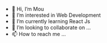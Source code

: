 - 👋 Hi, I’m Mou
- 👀 I’m interested in Web Development
- 🌱 I’m currently learning React Js
- 💞️ I’m looking to collaborate on ...
- 📫 How to reach me ...

<!---
Mou31/Mou31 is a ✨ special ✨ repository because its `README.md` (this file) appears on your GitHub profile.
You can click the Preview link to take a look at your changes.
--->
